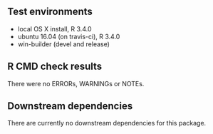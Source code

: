 ## Test environments
* local OS X install, R 3.4.0
* ubuntu 16.04 (on travis-ci), R 3.4.0
* win-builder (devel and release)

## R CMD check results
There were no ERRORs, WARNINGs or NOTEs. 

## Downstream dependencies
There are currently no downstream dependencies for this package.



